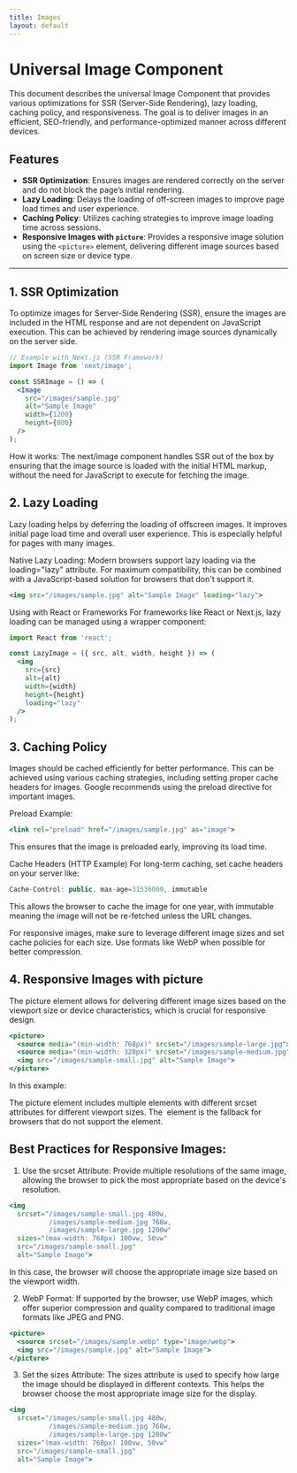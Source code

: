 ```yaml
---
title: Images
layout: default
---
```


# Universal Image Component

This document describes the universal Image Component that provides various optimizations for SSR (Server-Side Rendering), lazy loading, caching policy, and responsiveness. The goal is to deliver images in an efficient, SEO-friendly, and performance-optimized manner across different devices.

## Features

- **SSR Optimization**: Ensures images are rendered correctly on the server and do not block the page’s initial rendering.
- **Lazy Loading**: Delays the loading of off-screen images to improve page load times and user experience.
- **Caching Policy**: Utilizes caching strategies to improve image loading time across sessions.
- **Responsive Images with `picture`**: Provides a responsive image solution using the `<picture>` element, delivering different image sources based on screen size or device type.

---

## 1. SSR Optimization

To optimize images for Server-Side Rendering (SSR), ensure the images are included in the HTML response and are not dependent on JavaScript execution. This can be achieved by rendering image sources dynamically on the server side.

```jsx
// Example with Next.js (SSR Framework)
import Image from 'next/image';

const SSRImage = () => (
  <Image 
    src="/images/sample.jpg"
    alt="Sample Image"
    width={1200}
    height={800}
  />
);
```
How it works: The next/image component handles SSR out of the box by ensuring that the image source is loaded with the initial HTML markup, without the need for JavaScript to execute for fetching the image.

## 2. Lazy Loading

Lazy loading helps by deferring the loading of offscreen images. It improves initial page load time and overall user experience. This is especially helpful for pages with many images.

Native Lazy Loading: Modern browsers support lazy loading via the loading="lazy" attribute. For maximum compatibility, this can be combined with a JavaScript-based solution for browsers that don't support it.

```jsx
<img src="/images/sample.jpg" alt="Sample Image" loading="lazy">
```
Using with React or Frameworks
For frameworks like React or Next.js, lazy loading can be managed using a wrapper component:

```jsx
import React from 'react';

const LazyImage = ({ src, alt, width, height }) => (
  <img 
    src={src} 
    alt={alt} 
    width={width} 
    height={height} 
    loading="lazy" 
  />
);
```

## 3. Caching Policy

Images should be cached efficiently for better performance. This can be achieved using various caching strategies, including setting proper cache headers for images. Google recommends using the preload directive for important images.

Preload Example:

```jsx
<link rel="preload" href="/images/sample.jpg" as="image">
```
This ensures that the image is preloaded early, improving its load time.

Cache Headers (HTTP Example)
For long-term caching, set cache headers on your server like:

```jsx
Cache-Control: public, max-age=31536000, immutable
```

This allows the browser to cache the image for one year, with immutable meaning the image will not be re-fetched unless the URL changes.

For responsive images, make sure to leverage different image sizes and set cache policies for each size. Use formats like WebP when possible for better compression.

## 4. Responsive Images with picture

The picture element allows for delivering different image sizes based on the viewport size or device characteristics, which is crucial for responsive design.

```jsx
<picture>
  <source media="(min-width: 768px)" srcset="/images/sample-large.jpg">
  <source media="(min-width: 320px)" srcset="/images/sample-medium.jpg">
  <img src="/images/sample-small.jpg" alt="Sample Image">
</picture>
```

In this example:

The picture element includes multiple <source> elements with different srcset attributes for different viewport sizes.
The <img> element is the fallback for browsers that do not support the <picture> element.


## Best Practices for Responsive Images:
1. Use the srcset Attribute: Provide multiple resolutions of the same image, allowing the browser to pick the most appropriate based on the device's resolution.

```jsx
<img 
  srcset="/images/sample-small.jpg 480w, 
          /images/sample-medium.jpg 768w, 
          /images/sample-large.jpg 1200w" 
  sizes="(max-width: 768px) 100vw, 50vw" 
  src="/images/sample-small.jpg" 
  alt="Sample Image">
```
In this case, the browser will choose the appropriate image size based on the viewport width.

2. WebP Format: If supported by the browser, use WebP images, which offer superior compression and quality compared to traditional image formats like JPEG and PNG.

```jsx
<picture>
  <source srcset="/images/sample.webp" type="image/webp">
  <img src="/images/sample.jpg" alt="Sample Image">
</picture>
```

3. Set the sizes Attribute: The sizes attribute is used to specify how large the image should be displayed in different contexts. This helps the browser choose the most appropriate image size for the display.

```jsx
<img 
  srcset="/images/sample-small.jpg 480w, 
          /images/sample-medium.jpg 768w, 
          /images/sample-large.jpg 1200w" 
  sizes="(max-width: 768px) 100vw, 50vw" 
  src="/images/sample-small.jpg" 
  alt="Sample Image">
```